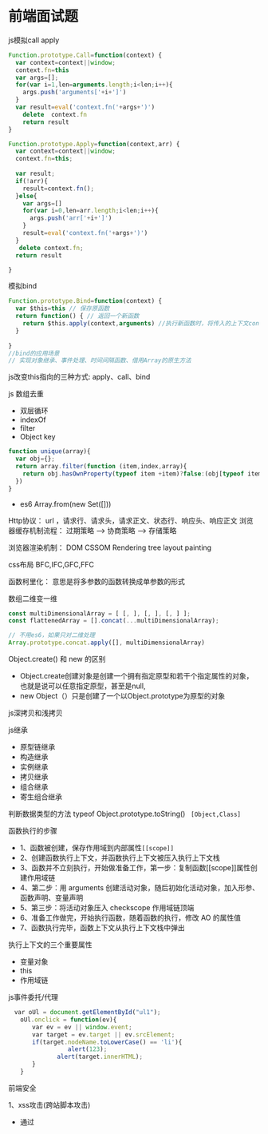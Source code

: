 # 前端面试题
 
js模拟call apply
```js
Function.prototype.Call=function(context) {
  var context=context||window;
  context.fn=this
  var args=[];
  for(var i=1,len=arguments.length;i<len;i++){
    args.push('arguments['+i+']')
  }
  var result=eval('context.fn('+args+')')
    delete  context.fn
    return result
}

Function.prototype.Apply=function(context,arr) {
  var context=context||window;
  context.fn=this;
  
  var result;
  if(!arr){
    result=context.fn();
  }else{
    var args=[]
    for(var i=0,len=arr.length;i<len;i++){
      args.push('arr['+i+']')
    }
    result=eval('context.fn('+args+')')
  }
   delete context.fn;
  return result

}
```

模拟bind
```js
Function.prototype.Bind=function(context) {
  var $this=this // 保存原函数
  return function() { // 返回一个新函数
    return $this.apply(context,arguments) //执行新函数时，将传入的上下文context作为新函数的this
  }
  
}
//bind的应用场景
// 实现对象继承、事件处理、时间间隔函数、借用Array的原生方法
```

js改变this指向的三种方式: apply、call、bind

js 数组去重 
* 双层循环
* indexOf
* filter
* Object key
```js
function unique(array){
  var obj={};
  return array.filter(function (item,index,array){
    return obj.hasOwnProperty(typeof item +item)?false:(obj[typeof item+item]=true)
  })
}
```
* es6 Array.from(new Set([]))


Http协议： url ，请求行、请求头，请求正文、状态行、响应头、响应正文
浏览器缓存机制流程： 过期策略 --> 协商策略 --> 存储策略

浏览器渲染机制： DOM CSSOM Rendering tree layout painting

css布局 BFC,IFC,GFC,FFC

函数柯里化： 意思是将多参数的函数转换成单参数的形式

数组二维变一维
```js
const multiDimensionalArray = [ [, ], [, ], [, ] ];  
const flattenedArray = [].concat(...multiDimensionalArray);  

// 不用es6，如果只对二维处理
Array.prototype.concat.apply([], multiDimensionalArray)

```



Object.create() 和 new 的区别
* Object.create创建对象是创建一个拥有指定原型和若干个指定属性的对象，也就是说可以任意指定原型，甚至是null, 
* new Object（）只是创建了一个以Object.prototype为原型的对象


js深拷贝和浅拷贝


js继承
* 原型链继承
* 构造继承
* 实例继承
* 拷贝继承
* 组合继承
* 寄生组合继承

判断数据类型的方法 typeof Object.prototype.toString() ` [Object,Class]`
  
函数执行的步骤
* 1、函数被创建，保存作用域到内部属性`[[scope]]`
* 2、创建函数执行上下文，并函数执行上下文被压入执行上下文栈
* 3、函数并不立刻执行，开始做准备工作，第一步：复制函数[[scope]]属性创建作用域链
* 4、第二步：用 arguments 创建活动对象，随后初始化活动对象，加入形参、函数声明、变量声明
* 5、第三步：将活动对象压入 checkscope 作用域链顶端
* 6、准备工作做完，开始执行函数，随着函数的执行，修改 AO 的属性值
* 7、函数执行完毕，函数上下文从执行上下文栈中弹出

    
执行上下文的三个重要属性
* 变量对象
* this
* 作用域链

js事件委托/代理
```js
　var oUl = document.getElementById("ul1");
　　oUl.onclick = function(ev){
　　　　var ev = ev || window.event;
　　　　var target = ev.target || ev.srcElement;
　　　　if(target.nodeName.toLowerCase() == 'li'){
　 　　　　　　	alert(123);
　　　　　　　  alert(target.innerHTML);
　　　　}
　　}
```

前端安全

1、xss攻击(跨站脚本攻击)
* 通过<script/>
* append
* img标签 在加载图片失败的时候，会调用该元素上的onerror事件。我们正可以利用这种方式来进行攻击。
* 如果黑客在URL的这个参数中，加入js代码，这样便又会被执行

2、CSRF攻击 

CSRF（Cross-site request forgery跨站请求伪造，也被称为“One Click Attack”或者Session Riding，通常缩写为CSRF或者XSRF，是一种对网站的恶意利用。

预防这种的办法就是：

在用访问的页面中，都种下验证用的token，用户所有的提交都必须带上本次页面中生成的token，这种方式的本质和使用验证码没什么两样，但是这种方式，整个页面每一次的session，使用同一个token就行，很多post操作，开发者就可以自动带上当前页面的token。如果token校验不通过，则证明此次提交并非从本站发送来，则终止提交过程。如果token确实为本网站生成的话，则可以通过。

3、网络劫持攻击

4、控制台注入代码

5、钓鱼


前端优化
* 1、减少http请求，合理设置 HTTP缓存
* 2、使用浏览器缓存
* 3、启用压缩
* 4、CSS 
* 5、LazyLoad Images 图片懒加载
* 6、CSS放在页面最上部，javascript放在页面最下面
* 7、异步请求Callback（就是将一些行为样式提取出来，慢慢的加载信息的内容）
* 8、减少cookie传输
* js优化
* cdn加速
* ...
  
  
前端 词法分析
  * 1步：分析形参
  * 第2步：分析变量声明
  * 第3步：分析函数声明


import 和require的区别
* require 运行时加载	。只能在运行时确定模块的依赖关系及输入/输出的变量，无法进行静态优化。
* import 编译时加载 语言规格层面支持模块功能。支持编译时静态分析，便于JS引入宏和类型检验。动态绑定。


提高团队效率
* 代码规范化
* 组件化和模块化
* 合理分配
* 责任到人
* ...
   
  
js模拟class 
寄生组合继承去实现
  
  
get和post
* GET是从服务器上获取数据，POST是向服务器传送数据。
* 在客户端， GET方式在通过URL提交数据，数据在URL中可以看到；POST方式，数据放置在HTML HEADER内提交
* GET使用URL或Cookie传参。而POST将数据放在BODY中。
* 对于GET方式，服务器端用Request.QueryString获取变量的值，对于POST方式，服务器端用Request.Form获取提交的数据。
* GET的URL会有长度上的限制，则POST的数据则可以非常大。事实是长度限制都是跟实现有关。



JS 实现ajax
```js
var xmlHttp;
   try{ // Firefox, Opera 8.0+, Safari
        xmlHttp=new XMLHttpRequest();
    }
    catch (e){
       try{// Internet Explorer
             xmlHttp=new ActiveXObject("Msxml2.XMLHTTP");
          }
        catch (e){
          try{
             xmlHttp=new ActiveXObject("Microsoft.XMLHTTP");
          }
          catch (e){}
          }
    }
     /*
             * 2    服务器向浏览器响应请求
             * 
             * readyState 属性表示Ajax请求的当前状态。它的值用数字代表。
                    0 代表未初始化。 还没有调用 open 方法
                    1 代表正在加载。 open 方法已被调用，但 send 方法还没有被调用
                    2 代表已加载完毕。send 已被调用。请求已经开始
                    3 代表交互中。服务器正在发送响应
                    4 代表完成。响应发送完毕
                    
                常用状态码及其含义：
                    404 没找到页面(not found)
                    403 禁止访问(forbidden)
                    500 内部服务器出错(internal service error)
                    200 一切正常(ok)
                    304 没有被修改(not modified)(服务器返回304状态，表示源文件没有被修改 )
             */ 
             xmlHttp.onreadystatechange = function(){
                 alert(xmlHttp.readyState);
                //alert(xmlHttp.status);
                if(xmlHttp.readyState==4){
                    if(xmlHttp.status==200||xmlHttp.status==304){
                        var data = xmlHttp.responseText;
                        alert(data);
                    }
                }
             }
            
            /*
             * 3    浏览器与服务器建立连接
             * 
             * xmlHttp.open(method, url, asynch);
             *         * 与服务器建立连接使用
             *         * method：请求类型，类似 “GET”或”POST”的字符串。
             *         * url：路径字符串，指向你所请求的服务器上的那个文件。请求路径
             *         * asynch：表示请求是否要异步传输，默认值为true(异步)。
             */ 
             xmlHttp.open("POST","../testServlet?timeStamp="+new Date().getTime()+"&c=18",true);
             
             //如果是POST请求方式，设置请求首部信息
             xmlHttp.setRequestHeader("Content-type","application/x-www-form-urlencoded");
             
            
            /*
             * 4    浏览器向服务器发送请求
             * 
             *     send()方法：
             *         * 如果浏览器请求的类型为GET类型时，通过send()方法发送请求数据，服务器接收不到    
             *         * 如果浏览器请求的类型为POST类型时，通过send()方法发送请求数据，服务器可以接收
             */ 
             xmlHttp.send("a=6&b=9");        //xhr.send(null);
```


页面首屏时间H5

H5 performacne 只关注业务的首屏加载时间，只需关注loadEventEnd和fetchStart的时间差

dom原素js坐标计算

视口坐标

计算视口坐标通过调用元素的getBoundingClientRect方法。方法返回一个有left、right、top、bottom属性的对象，
分别表示元素四个位置的相对于视口的坐标。getBoundingClientRect所返回的坐标包含元素的内边距和边框，


内存泄露

浏览器底层
  
node底层

  

  













